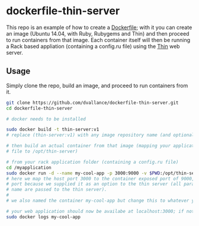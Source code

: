 # dockerfile-thin-server

This repo is an example of how to create a
[Dockerfile](https://docs.docker.com/userguide/dockerimages/#building-an-image-from-a-dockerfile); 
with it you can create an image (Ubuntu 14.04, with Ruby, Rubygems and Thin) and then proceed to run containers from that image. Each container itself will then be running a Rack based appliation (containing a config.ru file) using the [Thin](http://code.macournoyer.com/thin/) web server.

## Usage

Simply clone the repo, build an image, and proceed to run containers from it.

````sh
git clone https://github.com/dvallance/dockerfile-thin-server.git
cd dockerfile-thin-server

# docker needs to be installed

sudo docker build -t thin-server:v1 
# replace (thin-server:v1) with any image repository name (and optionally tag) you wish

# then build an actual container from that image (mapping your application directory with config.ru
# file to /opt/thin-server)

# from your rack application folder (containing a config.ru file)
cd /myapplication
sudo docker run -d --name my-cool-app -p 3000:9000 -v $PWD:/opt/thin-server thin-server:v1 -p 9000
# here we map the host port 3000 to the container exposed port of 9000, which we know is the running
# port because we supplied it as an option to the thin server (all paramaters after the image(:tag)
# name are passed to the thin server).
#
# we also named the container my-cool-app but change this to whatever you wish.

# your web application should now be availabe at localhost:3000; if not check the logs.
sudo docker logs my-cool-app
````
